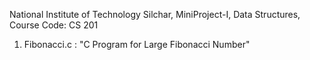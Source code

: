 National Institute of Technology Silchar, 
MiniProject-I, 
Data Structures, 
Course Code: CS 201

1) Fibonacci.c : "C Program for Large Fibonacci Number"

